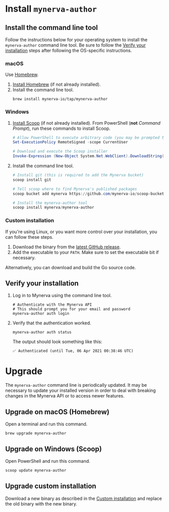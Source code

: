 # Install `mynerva-author`

## Install the command line tool

Follow the instructions below for your operating system to install the
`mynerva-author` command line tool. Be sure to follow the
[Verify your installation](#verify-your-installation) steps after following the
OS-specific instructions.

### macOS

Use [Homebrew](https://brew.sh/).

1.  [Install Homebrew](https://brew.sh/) (if not already installed).
2.  Install the command line tool.
    ```shell
    brew install mynerva-io/tap/mynerva-author
    ```

### Windows

1.  [Install Scoop](https://scoop.sh/) (if not already installed). From
    PowerShell (**not** _Command Prompt_), run these commands to install Scoop.

    ```powershell
    # Allow PowerShell to execute arbitrary code (you may be prompted to allow this)
    Set-ExecutionPolicy RemoteSigned -scope CurrentUser

    # Download and execute the Scoop installer
    Invoke-Expression (New-Object System.Net.WebClient).DownloadString('https://get.scoop.sh')
    ```

2.  Install the command line tool.

    ```powershell
    # Install git (this is required to add the Mynerva bucket)
    scoop install git

    # Tell scoop where to find Mynerva's published packages
    scoop bucket add mynerva https://github.com/mynerva-io/scoop-bucket.git

    # Install the mynerva-author tool
    scoop install mynerva/mynerva-author
    ```

### Custom installation

If you're using Linux, or you want more control over your installation, you can
follow these steps.

1.  Download the binary from the
    [latest GitHub release](https://github.com/mynerva-io/author-cli/releases).
2.  Add the executable to your `PATH`. Make sure to set the executable bit if
    necessary.

Alternatively, you can download and build the Go source code.

## Verify your installation

1.  Log in to Mynerva using the command line tool.
    ```shell
    # Authenticate with the Mynerva API
    # This should prompt you for your email and password
    mynerva-author auth login
    ```
2.  Verify that the authentication worked.
    ```shell
    mynerva-author auth status
    ```
    The output should look something like this:
    ```
    ✅ Authenticated (until Tue, 06 Apr 2021 00:38:46 UTC)
    ```

# Upgrade

The `mynerva-author` command line is periodically updated. It may be necessary
to update your installed version in order to deal with breaking changes in the
Mynerva API or to access newer features.

## Upgrade on macOS (Homebrew)

Open a terminal and run this command.

```shell
brew upgrade mynerva-author
```

## Upgrade on Windows (Scoop)

Open PowerShell and run this command.

```powershell
scoop update mynerva-author
```

## Upgrade custom installation

Download a new binary as described in the
[Custom installation](#custom-installation) and replace the old binary with the
new binary.
